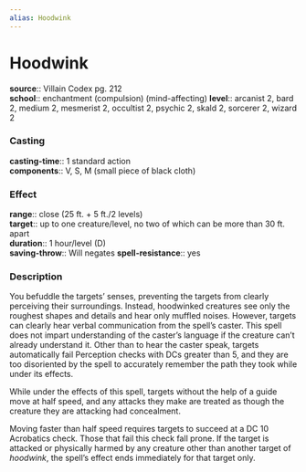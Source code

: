 ```yaml
---
alias: Hoodwink
---
```


# Hoodwink 

**source**:: Villain Codex pg. 212  
**school**:: enchantment (compulsion) (mind-affecting)
**level**:: arcanist 2, bard 2, medium 2, mesmerist 2, occultist 2, psychic 2, skald 2, sorcerer 2, wizard 2

### Casting 

**casting-time**:: 1 standard action  
**components**:: V, S, M (small piece of black cloth)

### Effect 

**range**:: close (25 ft. + 5 ft./2 levels)  
**target**:: up to one creature/level, no two of which can be more than 30 ft. apart  
**duration**:: 1 hour/level (D)  
**saving-throw**:: Will negates
**spell-resistance**:: yes

### Description 

You befuddle the targets’ senses, preventing the targets from clearly perceiving their surroundings. Instead, hoodwinked creatures see only the roughest shapes and details and hear only muffled noises. However, targets can clearly hear verbal communication from the spell’s caster. This spell does not impart understanding of the caster’s language if the creature can’t already understand it. Other than to hear the caster speak, targets automatically fail Perception checks with DCs greater than 5, and they are too disoriented by the spell to accurately remember the path they took while under its effects.  
  
While under the effects of this spell, targets without the help of a guide move at half speed, and any attacks they make are treated as though the creature they are attacking had concealment.  
  
Moving faster than half speed requires targets to succeed at a DC 10 Acrobatics check. Those that fail this check fall prone. If the target is attacked or physically harmed by any creature other than another target of *hoodwink*, the spell’s effect ends immediately for that target only.
